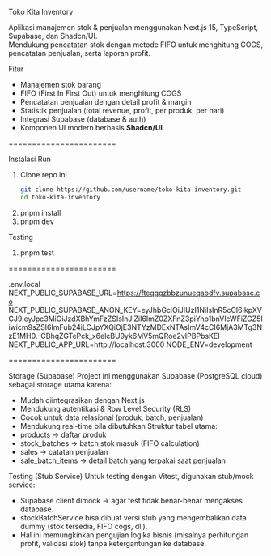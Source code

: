 Toko Kita Inventory

Aplikasi manajemen stok & penjualan menggunakan Next.js 15, TypeScript, Supabase, dan Shadcn/UI.  
Mendukung pencatatan stok dengan metode FIFO untuk menghitung COGS, pencatatan penjualan, serta laporan profit.


Fitur
- Manajemen stok barang  
- FIFO (First In First Out) untuk menghitung COGS  
- Pencatatan penjualan dengan detail profit & margin  
- Statistik penjualan (total revenue, profit, per produk, per hari)  
- Integrasi Supabase (database & auth)  
- Komponen UI modern berbasis **Shadcn/UI**  

=======================

Instalasi Run
1. Clone repo ini
   ```bash
   git clone https://github.com/username/toko-kita-inventory.git
   cd toko-kita-inventory
2. pnpm install
3. pnpm dev

Testing
1. pnpm test

=======================

.env.local
NEXT_PUBLIC_SUPABASE_URL=https://fteqggzbbzunueqabdfy.supabase.co
NEXT_PUBLIC_SUPABASE_ANON_KEY=eyJhbGciOiJIUzI1NiIsInR5cCI6IkpXVCJ9.eyJpc3MiOiJzdXBhYmFzZSIsInJlZiI6ImZ0ZXFnZ3piYnp1bnVlcWFiZGZ5Iiwicm9sZSI6ImFub24iLCJpYXQiOjE3NTYzMDExNTAsImV4cCI6MjA3MTg3NzE1MH0.-CBhqZGTePck_x6elcBU9yk6MV5mQRoe2vIPBPbsKEI
NEXT_PUBLIC_APP_URL=http://localhost:3000
NODE_ENV=development

=======================

Storage (Supabase)
Project ini menggunakan Supabase (PostgreSQL cloud) sebagai storage utama karena:
- Mudah diintegrasikan dengan Next.js
- Mendukung autentikasi & Row Level Security (RLS)
- Cocok untuk data relasional (produk, batch, penjualan)
- Mendukung real-time bila dibutuhkan
Struktur tabel utama:
- products → daftar produk
- stock_batches → batch stok masuk (FIFO calculation)
- sales → catatan penjualan
- sale_batch_items → detail batch yang terpakai saat penjualan

Testing (Stub Service)
Untuk testing dengan Vitest, digunakan stub/mock service:
- Supabase client dimock → agar test tidak benar-benar mengakses database.
- stockBatchService bisa dibuat versi stub yang mengembalikan data dummy (stok tersedia, FIFO cogs, dll).
- Hal ini memungkinkan pengujian logika bisnis (misalnya perhitungan profit, validasi stok) tanpa ketergantungan ke database.
